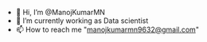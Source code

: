 - 👋 Hi, I’m @ManojKumarMN
- 🌱 I’m currently working as Data scientist
- 📫 How to reach me "manojkumarmn9632@gmail.com"

<!---
ManojKumarMN/ManojKumarMN is a ✨ special ✨ repository because its `README.md` (this file) appears on your GitHub profile.
You can click the Preview link to take a look at your changes.
--->
